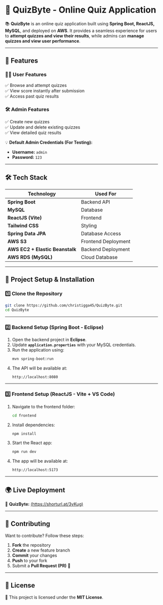 # 🎯 QuizByte - Online Quiz Application  

📚 **QuizByte** is an online quiz application built using **Spring Boot, ReactJS, MySQL**, and deployed on **AWS**. It provides a seamless experience for users to **attempt quizzes and view their results**, while admins can **manage quizzes and view user performance**.  

---

## 🚀 Features  

### 👨‍🎓 User Features  
✅ Browse and attempt quizzes  
✅ View score instantly after submission  
✅ Access past quiz results  

### 🛠 Admin Features  
✅ Create new quizzes  
✅ Update and delete existing quizzes  
✅ View detailed quiz results  

💡 **Default Admin Credentials (For Testing):**  
- **Username:** `admin`  
- **Password:** `123`  

---

## 🛠 Tech Stack  

| Technology        | Used For  |
|------------------|----------|
| **Spring Boot**  | Backend API |
| **MySQL**        | Database |
| **ReactJS (Vite)** | Frontend |
| **Tailwind CSS** | Styling |
| **Spring Data JPA** | Database Access |
| **AWS S3**       | Frontend Deployment |
| **AWS EC2 + Elastic Beanstalk** | Backend Deployment |
| **AWS RDS (MySQL)** | Cloud Database |

---

## 🏢 Project Setup & Installation  

### 1️⃣ Clone the Repository  
```sh
git clone https://github.com/christigga45/QuizByte.git
cd QuizByte
```

---

### 2️⃣ Backend Setup (Spring Boot - Eclipse)  
1. Open the backend project in **Eclipse**.  
2. Update **`application.properties`** with your MySQL credentials.  
3. Run the application using:  
   ```sh
   mvn spring-boot:run
   ```
4. The API will be available at:  
   ```
   http://localhost:8080
   ```

---

### 3️⃣ Frontend Setup (ReactJS - Vite + VS Code)  
1. Navigate to the frontend folder:  
   ```sh
   cd frontend
   ```
2. Install dependencies:  
   ```sh
   npm install
   ```
3. Start the React app:  
   ```sh
   npm run dev
   ```
4. The app will be available at:  
   ```
   http://localhost:5173
   ```

---

## 🌍 Live Deployment  
🔗 **QuizByte:** [(https://shorturl.at/3vKug)](#)   

---

## 📝 Contributing  
Want to contribute? Follow these steps:  
1. **Fork** the repository  
2. **Create** a new feature branch  
3. **Commit** your changes  
4. **Push** to your fork  
5. Submit a **Pull Request (PR)** 🎉  

---

## 🐝 License  
📝 This project is licensed under the **MIT License**.  
